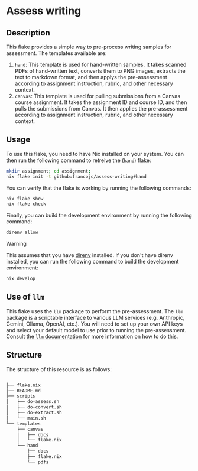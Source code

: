 # Assess writing 


## Description 

This flake provides a simple way to pre-process writing samples for assessment. The templates available are: 

1. `hand`: This template is used for hand-written samples. It takes scanned PDFs of hand-written text, converts them to PNG images, extracts the text to markdown format, and then applys the pre-assessment according to assignment instruction, rubric, and other necessary context.
2. `canvas`: This template is used for pulling submissions from a Canvas course assignment. It takes the assignment ID and course ID, and then pulls the submissions from Canvas. It then applies the pre-assessment according to assignment instruction, rubric, and other necessary context.

## Usage 

To use this flake, you need to have Nix installed on your system. You can then run the following command to retreive the (`hand`) flake:

```sh
mkdir assignment; cd assignment;
nix flake init -t github:francojc/assess-writing#hand
```

You can verify that the flake is working by running the following commands: 

```sh
nix flake show
nix flake check
```

Finally, you can build the development environment by running the following command: 

```sh
direnv allow
```

> [!WARNING]
> This assumes that you have [direnv](https://direnv.net/) installed. If you don't have direnv installed, you can run the following command to build the development environment: 
>

```sh
nix develop
```

## Use of `llm` 

This flake uses the `llm` package to perform the pre-assessment. The `llm` package is a scriptable interface to various LLM services (e.g. Anthropic, Gemini, Ollama, OpenAI, etc.). You will need to set up your own API keys and select your default model to use prior to running the pre-assessment. Consult [the `llm` documentation](https://llm.datasette.io/) for more information on how to do this.


## Structure 

The structure of this resource is as follows: 

```sh 

├── flake.nix
├── README.md
├── scripts
│   ├── do-assess.sh
│   ├── do-convert.sh
│   ├── do-extract.sh
│   └── main.sh
└── templates
    ├── canvas
    │   ├── docs
    │   └── flake.nix
    └── hand
        ├── docs
        ├── flake.nix
        └── pdfs
```


